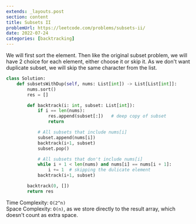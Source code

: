 ```yaml
---
extends: _layouts.post
section: content
title: Subsets II
problemUrl: https://leetcode.com/problems/subsets-ii/
date: 2022-07-24
categories: [backtracking]
---
```


We will first sort the element. Then like the original subset problem, we will have 2 choice for each element, either choose it or skip it. As we don't want duplicate subset, we will skip the same character from the list.

```python
class Solution:
    def subsetsWithDup(self, nums: List[int]) -> List[List[int]]:
        nums.sort()
        res = []

        def backtrack(i: int, subset: List[int]):
            if i == len(nums):
                res.append(subset[:])   # deep copy of subset
                return

            # All subsets that include nums[i]
            subset.append(nums[i])
            backtrack(i+1, subset)
            subset.pop()

            # All subsets that don't include nums[i]
            while i + 1 < len(nums) and nums[i] == nums[i + 1]:
                i += 1  # skipping the dulicate element
            backtrack(i+1, subset)

        backtrack(0, [])
        return res
```

Time Complexity: `O(2^n)` <br/>
Space Complexity: `O(n)`, as we store directly to the result array, which doesn't count as extra space.